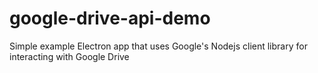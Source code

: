 # google-drive-api-demo
Simple example Electron app that uses Google's Nodejs client library for interacting with Google Drive
